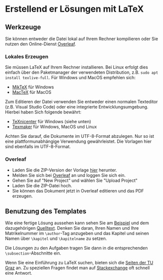 # Erstellend er Lösungen mit LaTeX

## Werkzeuge

Sie können entweder die Datei lokal auf Ihrem Rechner kompilieren oder Sie nutzen den Online-Dienst [Overleaf](https://www.overleaf.com).

### Lokales Erzeugen

Sie müssen LaTeX auf Ihrem Rechner installieren. Bei Linux erfolgt dies einfach über den Paketmanager der verwendeten Distribution, z.B. `sudo apt install texlive-full`. Für Windows und MacOS empfehlen sich:

  * [MikTeX](http://miktex.org/) für Windows
  * [MacTeX](http://tug.org/mactex/) für MacOS

Zum Editieren der Datei verwenden Sie entweder einen normalen Texteditor (z.B. Visual Studio Code) oder eine integrierte Entwicklungsumgebung. Hierbei haben Sich folgende bewährt:

  * [TeXnicenter](http://www.texniccenter.org/) für Windows (siehe unten)
  * [Texmaker](http://www.xm1math.net/texmaker/) für Windows, MacOS und Linux

Achten Sie darauf, die Dokumente im UTF-8-Format abzulegen. Nur so ist eine plattformunabhängige Verwendung gewährleistet. Die Vorlagen hier sind ebenfalls im UTF-8-Format.

### Overleaf

 * Laden Sie die ZIP-Version der Vorlage [hier](https://github.com/informatik-mannheim/thesis-template/raw/master/latex/thesis-overleaf.zip) herunter.
 * Melden Sie sich bei [Overleaf](https://www.overleaf.com) an und loggen Sie sich ein.
 * Gehen Sie auf "New Project" und wählen Sie "Upload Project"
 * Laden Sie die ZIP-Datei hoch.
 * Sie können das Dokument jetzt in Overleaf editieren und das PDF erzeugen.


## Benutzung des Templates

Wie eine fertige Lösung aussehen kann sehen Sie am [Beispiel](01_intro/loesung.pdf) und dem dazugehörigen [Quelltext](01_intro/loesung.tex). Denken Sie daran, Ihren Namen und Ihre Matrikelnummer im `\author`-Tag anzugeben und das Kapitel und seinen Namen über `\kapitel` und `\kapitelname` zu setzen.

Die Lösungen zu den Aufgaben tragen Sie dann in die entsprechenden `\subsection`-Abschnitte ein.

Wenn Sie eine Einführung zu LaTeX suchen, bieten sich die [Seiten der TU Graz](https://latex.tugraz.at/latex/tutorial) an. Zu speziellen Fragen findet man auf [Stackexchange](https://tex.stackexchange.com/) oft schnell eine Antwort.
